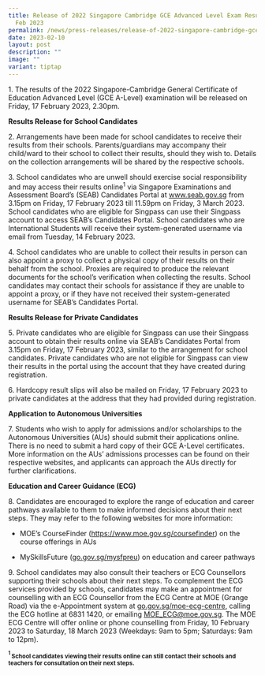 ```yaml
---
title: Release of 2022 Singapore Cambridge GCE Advanced Level Exam Results on 17
  Feb 2023
permalink: /news/press-releases/release-of-2022-singapore-cambridge-gce-a-level-examination-results/
date: 2023-02-10
layout: post
description: ""
image: ""
variant: tiptap
---
```

<p>1. The results of the 2022 Singapore-Cambridge General Certificate of
Education Advanced Level (GCE A-Level) examination will be released on
Friday, 17 February 2023, 2.30pm.</p>
<p><strong>Results Release for School Candidates</strong>
</p>
<p>2. Arrangements have been made for school candidates to receive their
results from their schools. Parents/guardians may accompany their child/ward
to their school to collect their results, should they wish to. Details
on the collection arrangements will be shared by the respective schools.</p>
<p>3. School candidates who are unwell should exercise social responsibility
and may access their results online<sup>1</sup> via Singapore Examinations
and Assessment Board’s (SEAB) Candidates Portal at <a href="https://www.moe.gov.sg/coursefinder" rel="noopener noreferrer nofollow" target="_blank">www.seab.gov.sg</a> from 3.15pm
on Friday, 17 February 2023 till 11.59pm on Friday, 3 March 2023. School
candidates who are eligible for Singpass can use their Singpass account
to access SEAB’s Candidates Portal. School candidates who are International
Students will receive their system-generated username via email from Tuesday,
14 February 2023.</p>
<p>4. School candidates who are unable to collect their results in person
can also appoint a proxy to collect a physical copy of their results on
their behalf from the school. Proxies are required to produce the relevant
documents for the school’s verification when collecting the results. School
candidates may contact their schools for assistance if they are unable
to appoint a proxy, or if they have not received their system-generated
username for SEAB’s Candidates Portal.</p>
<p><strong>Results Release for Private Candidates</strong>
</p>
<p>5. Private candidates who are eligible for Singpass can use their Singpass
account to obtain their results online via SEAB’s Candidates Portal from
3.15pm on Friday, 17 February 2023, similar to the arrangement for school
candidates. Private candidates who are not eligible for Singpass can view
their results in the portal using the account that they have created during
registration.</p>
<p>6. Hardcopy result slips will also be mailed on Friday, 17 February 2023
to private candidates at the address that they had provided during registration.</p>
<p><strong>Application to Autonomous Universities</strong>
</p>
<p>7. Students who wish to apply for admissions and/or scholarships to the
Autonomous Universities (AUs) should submit their applications online.
There is no need to submit a hard copy of their GCE A-Level certificates.
More information on the AUs’ admissions processes can be found on their
respective websites, and applicants can approach the AUs directly for further
clarifications.</p>
<p><strong>Education and Career Guidance (ECG)</strong>
</p>
<p>8. Candidates are encouraged to explore the range of education and career
pathways available to them to make informed decisions about their next
steps. They may refer to the following websites for more information:</p>
<ul data-tight="true" class="tight">
<li>
<p>MOE’s CourseFinder (<a href="https://www.moe.gov.sg/coursefinder" rel="noopener noreferrer nofollow" target="_blank"><u>https://www.moe.gov.sg/coursefinder</u></a>)
on the course offerings in AUs</p>
</li>
<li>
<p>MySkillsFuture&nbsp;(<a href="https://go.gov.sg/mysfpreu" rel="noopener noreferrer nofollow" target="_blank"><u>go.gov.sg/mysfpreu</u></a>) on education
and career pathways</p>
</li>
</ul>
<p>9. School candidates may also consult their teachers or ECG Counsellors
supporting their schools about their next steps. To complement the ECG
services provided by schools, candidates may make an appointment for counselling
with an ECG Counsellor from the ECG Centre at MOE (Grange Road) via the
e-Appointment system at <a href="https://go.gov.sg/moe-ecg-centre" rel="noopener noreferrer nofollow" target="_blank"><u>go.gov.sg/moe-ecg-centre</u></a>,
calling the ECG hotline at 6831 1420, or emailing <a href="MOE_ECG@moe.gov.sg" rel="noopener noreferrer nofollow" target="_blank"><u>MOE_ECG@moe.gov.sg</u></a>. The MOE ECG Centre
will offer online or phone counselling from Friday, 10 February 2023 to
Saturday, 18 March 2023 (Weekdays: 9am to 5pm; Saturdays: 9am to 12pm).</p>
<p><strong><sup><sub>1 </sub></sup><sub>School candidates viewing their results online can still contact their schools and teachers for consultation on their next steps.</sub></strong>
</p>